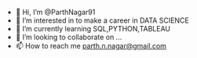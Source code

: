 - 👋 Hi, I’m @ParthNagar91
- 👀 I’m interested in to make a career in DATA SCIENCE
- 🌱 I’m currently learning SQL,PYTHON,TABLEAU
- 💞️ I’m looking to collaborate on ...
- 📫 How to reach me parth.n.nagar@gmail.com
<!---
ParthNagar91/ParthNagar91 is a ✨ special ✨ repository because its `README.md` (this file) appears on your GitHub profile.
You can click the Preview link to take a look at your changes.
--->
